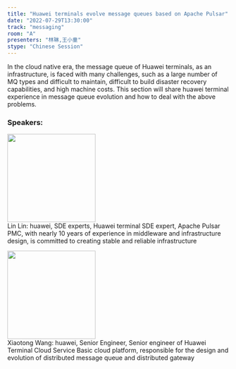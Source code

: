```yaml
---
title: "Huawei terminals evolve message queues based on Apache Pulsar"
date: "2022-07-29T13:30:00"
track: "messaging"
room: "A"
presenters: "林琳,王小童"
stype: "Chinese Session"
---
```

In the cloud native era, the message queue of Huawei terminals, as an infrastructure, is faced with many challenges, such as a large number of MQ types and difficult to maintain, difficult to build disaster recovery capabilities, and high machine costs. This section will share huawei terminal experience in message queue evolution and how to deal with the above problems.
 ### Speakers: 
 <img src="images/speaker/1139.png" width="200" /><br>Lin Lin: huawei, SDE experts, Huawei terminal SDE expert, Apache Pulsar PMC, with nearly 10 years of experience in middleware and infrastructure design, is committed to creating stable and reliable infrastructure

 <img src="images/speaker/1139_2.png" width="200" /><br>Xiaotong Wang: huawei, Senior Engineer, Senior engineer of Huawei Terminal Cloud Service Basic cloud platform, responsible for the design and evolution of distributed message queue and distributed gateway

 